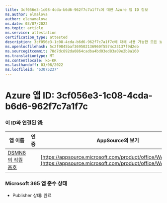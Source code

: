 ```yaml
---
title: 3cf056e3-1c08-4cda-b6d6-962f7c7a1f7c에 대한 Azure 앱 ID 정보
ms.author: elmalova
author: elenamalova
ms.date: 03/07/2022
ms.topic: article
ms.service: attestation
certification_type: attested
description: 3cf056e3-1c08-4cda-b6d6-962f7c7a1f7c에 대해 사용 가능한 모든 보안 및 규정 준수 정보입니다.
ms.openlocfilehash: 5c2f9845baf369502136960f5574c23137f9d2eb
ms.sourcegitcommit: 78d7dc892da0864cadba4bd03ed83a09e2b8a160
ms.translationtype: MT
ms.contentlocale: ko-KR
ms.lasthandoff: 03/08/2022
ms.locfileid: "63075237"
---
```

# <a name="azure-app-id-3cf056e3-1c08-4cda-b6d6-962f7c7a1f7c"></a>Azure 앱 ID: 3cf056e3-1c08-4cda-b6d6-962f7c7a1f7c


### <a name="apps-associated-with-this-id"></a>이 ID와 연결된 앱:
| **앱 이름** | **인증** | **AppSource의 보기** |
|--------------|---------------|-----------------------|
| [DSMN8의 직원 옹호](https://docs.microsoft.com/microsoft-365-app-certification/forward/WA200003677) |  | [https://appsource.microsoft.com/product/office/WA200003677](https://appsource.microsoft.com/product/office/WA200003677) |

### <a name="microsoft-365-app-compliance-status"></a>Microsoft 365 앱 준수 상태
- Publisher 상태: 완료

